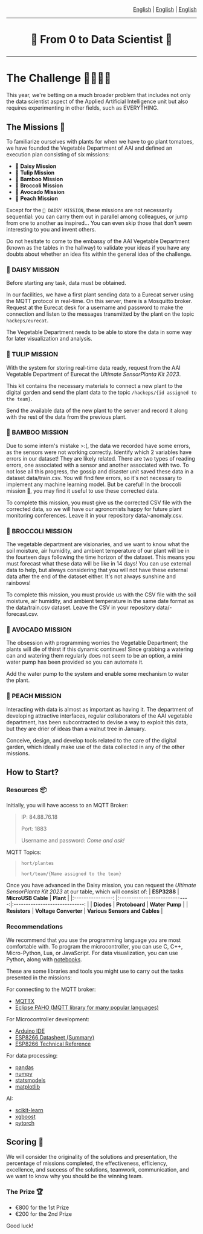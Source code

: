 <p align="right"><a href="https://github.com/Applied-Artificial-Intelligence-Eurecat/hackeps/blob/main/README.md">English</a> | <a href="https://github.com/Applied-Artificial-Intelligence-Eurecat/hackeps/blob/main/README-en.md">English</a> | <a href="https://github.com/Applied-Artificial-Intelligence-Eurecat/hackeps/blob/main/README-en.md">English</a></p>

-----

<h1 align="center">

🚀 From 0 to Data Scientist 🔬

</h1>

-----
# The Challenge 👨‍🌾👩‍🌾

This year, we're betting on a much broader problem that includes not only the data scientist aspect of the Applied Artificial Intelligence unit but also requires experimenting in other fields, such as EVERYTHING.

## The Missions 🍅
To familiarize ourselves with plants for when we have to go plant tomatoes, we have founded the Vegetable Department of AAI and defined an execution plan consisting of six missions:

- 🌼 **Daisy Mission**
- 🌷 **Tulip Mission**
- 🎋 **Bamboo Mission**
- 🥦 **Broccoli Mission**
- 🥑 **Avocado Mission**
- 🍑 **Peach Mission**

Except for the `🌼 DAISY MISSION`, these missions are not necessarily sequential: you can carry them out in parallel among colleagues, or jump from one to another as inspired... You can even skip those that don't seem interesting to you and invent others.

Do not hesitate to come to the embassy of the AAI Vegetable Department (known as the tables in the hallway) to validate your ideas if you have any doubts about whether an idea fits within the general idea of the challenge.

### 🌼 DAISY MISSION
Before starting any task, data must be obtained.

In our facilities, we have a first plant sending data to a Eurecat server using the MQTT protocol in real-time. On this server, there is a Mosquitto broker. Request at the Eurecat desk for a username and password to make the connection and listen to the messages transmitted by the plant on the topic `hackeps/eurecat`.

The Vegetable Department needs to be able to store the data in some way for later visualization and analysis.

### 🌷 TULIP MISSION
With the system for storing real-time data ready, request from the AAI Vegetable Department of Eurecat the _Ultimate SensorPlanta Kit 2023_.

This kit contains the necessary materials to connect a new plant to the digital garden and send the plant data to the topic `/hackeps/{id assigned to the team}`.

Send the available data of the new plant to the server and record it along with the rest of the data from the previous plant.

### 🎋 BAMBOO MISSION
Due to some intern's mistake >:(, the data we recorded have some errors, as the sensors were not working correctly. Identify which 2 variables have errors in our dataset! They are likely related. There are two types of reading errors, one associated with a sensor and another associated with two. To not lose all this progress, the gossip and disaster unit saved these data in a dataset data/train.csv. You will find few errors, so it's not necessary to implement any machine learning model. But be careful! In the broccoli mission 🥦, you may find it useful to use these corrected data.

To complete this mission, you must give us the corrected CSV file with the corrected data, so we will have our agronomists happy for future plant monitoring conferences. Leave it in your repository data/<team>-anomaly.csv.

### 🥦 BROCCOLI MISSION

The vegetable department are visionaries, and we want to know what the soil moisture, air humidity, and ambient temperature of our plant will be in the fourteen days following the time horizon of the dataset. This means you must forecast what these data will be like in 14 days! You can use external data to help, but always considering that you will not have these external data after the end of the dataset either. It's not always sunshine and rainbows!

To complete this mission, you must provide us with the CSV file with the soil moisture, air humidity, and ambient temperature in the same date format as the data/train.csv dataset. Leave the CSV in your repository data/<team>-forecast.csv.

### 🥑 AVOCADO MISSION
The obsession with programming worries the Vegetable Department; the plants will die of thirst if this dynamic continues! Since grabbing a watering can and watering them regularly does not seem to be an option, a mini water pump has been provided so you can automate it.

Add the water pump to the system and enable some mechanism to water the plant.

### 🍑 PEACH MISSION
Interacting with data is almost as important as having it. The department of developing attractive interfaces, regular collaborators of the AAI vegetable department, has been subcontracted to devise a way to exploit this data, but they are drier of ideas than a walnut tree in January.

Conceive, design, and develop tools related to the care of the digital garden, which ideally make use of the data collected in any of the other missions.

## How to Start?

### Resources 📦
Initially, you will have access to an MQTT Broker:
> IP: 84.88.76.18
>
> Port: 1883
>
> Username and password: _Come and ask!_

MQTT Topics:
> `hort/plantes`
>
> `hort/team/{Name assigned to the team}`

Once you have advanced in the Daisy mission, you can request the _Ultimate SensorPlanta Kit 2023_ at our table, which will consist of:
|    **ESP3288**    |      **MicroUSB Cable**       |           **Plant**            |
|:----------------: |:-----------------------------:|:-----------------------------: |
|    **Diodes**     |        **Protoboard**         |       **Water Pump**           |
| **Resistors**     | **Voltage Converter**         | **Various Sensors and Cables** |

### Recommendations
We recommend that you use the programming language you are most comfortable with. To program the microcontroller, you can use C, C++, Micro-Python, Lua, or JavaScript. For data visualization, you can use Python, along with [notebooks](https://jupyter.org/).

These are some libraries and tools you might use to carry out the tasks presented in the missions:

For connecting to the MQTT broker:
- [MQTTX](https://mqttx.app/)
- [Eclipse PAHO (MQTT library for many popular languages)](https://eclipse.dev/paho/)

For Microcontroller development:
- [Arduino IDE](https://www.arduino.cc/en/software)
- [ESP8266 Datasheet (Summary)](https://github.com/Applied-Artificial-Intelligence-Eurecat/hackeps/blob/main/documentation/NodeMCU%20Documentation.pdf)
- [ESP8266 Technical Reference](https://www.espressif.com/sites/default/files/documentation/esp8266-technical_reference_en.pdf)

For data processing:
- [pandas](https://pandas.pydata.org/)
- [numpy](https://numpy.org/)
- [statsmodels](https://www.statsmodels.org/)
- [matplotlib](https://pypi.org/project/matplotlib/)

AI:
- [scikit-learn](https://scikit-learn.org/stable/index.html)
- [xgboost](https://xgboost.readthedocs.io/en/stable/)
- [pytorch](https://pytorch.org/)


## Scoring 👀

We will consider the originality of the solutions and presentation, the percentage of missions completed,
the effectiveness, efficiency, excellence, and success of the solutions, teamwork, communication, and we want to know why you should be the winning team.

### The Prize 🏆
- €800 for the 1st Prize
- €200 for the 2nd Prize

Good luck!
